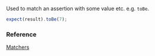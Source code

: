 
Used to match an assertion with some value etc. e.g. `toBe`.

```js
expect(result).toBe(7);
```

### Reference

[Matchers](https://jestjs.io/docs/expect)
